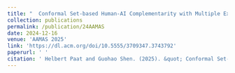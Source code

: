 ```yaml
---
title: "  Conformal Set-based Human-AI Complementarity with Multiple Experts"
collection: publications
permalink: /publication/24AAMAS
date: 2024-12-16
venue: 'AAMAS 2025'
link: 'https://dl.acm.org/doi/10.5555/3709347.3743792'
paperurl: ' '
citation: ' Helbert Paat and Guohao Shen. (2025). &quot; Conformal Set-based Human-AI Complementarity with Multiple Experts. &quot; <i> Proceedings of 24th International Conference on Autonomous Agents and Multiagent Systems,</i> Detroit, USA. (AAMAS 2025)'
---
```


